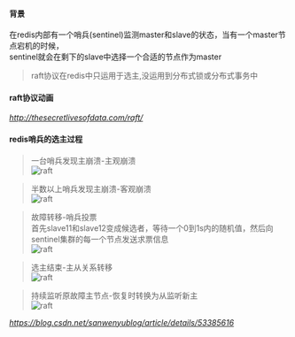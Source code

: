 #### 背景
在redis内部有一个哨兵(sentinel)监测master和slave的状态，当有一个master节点宕机的时候，  
sentinel就会在剩下的slave中选择一个合适的节点作为master  

>raft协议在redis中只运用于选主,没运用到分布式锁或分布式事务中


#### raft协议动画
*http://thesecretlivesofdata.com/raft/*


#### redis哨兵的选主过程
>一台哨兵发现主崩溃-主观崩溃  
![raft](https://github.com/tinysKai/Note/blob/master/image/article/2018/0709/raft1.png)  
  

>半数以上哨兵发现主崩溃-客观崩溃  
![raft](https://github.com/tinysKai/Note/blob/master/image/article/2018/0709/raft2.png)


>故障转移-哨兵投票  
首先slave11和slave12变成候选者，等待一个0到1s内的随机值，然后向sentinel集群的每一个节点发送求票信息  
![raft](https://github.com/tinysKai/Note/blob/master/image/article/2018/0709/raft3.png)
 

>选主结束-主从关系转移  
![raft](https://github.com/tinysKai/Note/blob/master/image/article/2018/0709/raft4.png)  

>持续监听原故障主节点-恢复时转换为从监听新主  
![raft](https://github.com/tinysKai/Note/blob/master/image/article/2018/0709/raft5.png)

*https://blog.csdn.net/sanwenyublog/article/details/53385616*